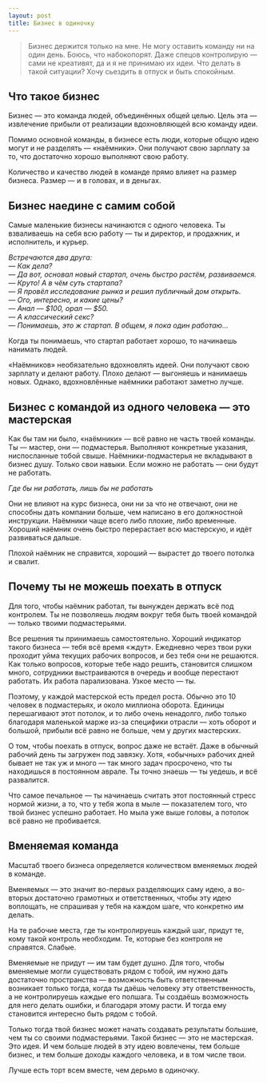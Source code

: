 ```yaml
---
layout: post
title: Бизнес в одиночку
---
```


> Бизнес держится только на мне. Не могу оставить команду ни на один день. Боюсь, что набокопорят.  Даже спецов контролирую — сами не креативят, да и я не принимаю их идеи. Что делать в такой ситуации? Хочу сьездить в отпуск и быть спокойным.

## Что такое бизнес

Бизнес — это команда людей, объединённых общей целью. Цель эта — извлечение прибыли от реализации вдохновляющей всю команду идеи.

Помимо основной команды, в бизнесе есть люди, которые общую идею могут и не разделять — «наёмники». Они получают свою зарплату за то, что достаточно хорошо выполняют свою работу.

Количество и качество людей в команде прямо влияет на размер бизнеса. Размер — и в головах, и в деньгах.

## Бизнес наедине с самим собой

Самые маленькие бизнесы начинаются с одного человека. Ты взваливаешь на себя всю работу — ты и директор, и продажник, и исполнитель, и курьер.

_Встречаются два друга:_  
_— Как дела?_  
_— Да вот, основал новый стартап, очень быстро растём, развиваемся._  
_— Круто! А в чём суть стартапа?_  
_— Я провёл исследование рынка и решил публичный дом открыть._  
_— Ого, интересно, и какие цены?_  
_— Анал — $100, орал — $50._  
_— А классический секс?_  
_— Понимаешь, это ж стартап. В общем, я пока один работаю…_

Когда ты понимаешь, что стартап работает хорошо, то начинаешь нанимать людей.

«Наёмников» необязательно вдохновлять идеей. Они получают свою зарплату и делают работу. Плохо делают — выгоняешь и нанимаешь новых. Однако, вдохновлённые наёмники работают заметно лучше.

## Бизнес с командой из одного человека — это мастерская

Как бы там ни было, «наёмники» — всё равно не часть твоей команды. Ты — мастер, они — подмастерья. Выполняют конкретные указания, ниспосланные тобой свыше. Наёмники-подмастерья не вкладывают в бизнес душу. Только свои навыки. Если можно не работать — они будут не работать.

_Где бы ни работать, лишь бы не работать_

Они не влияют на курс бизнеса, они ни за что не отвечают, они не способны дать компании больше, чем написано в его должностной инструкции. Наёмники чаще всего либо плохие, либо временные. Хороший наёмник очень быстро перерастает всю мастерскую, и идёт развиваться дальше.

Плохой наёмник не справится, хороший — вырастет до твоего потолка и свалит.

## Почему ты не можешь поехать в отпуск

Для того, чтобы наёмник работал, ты вынужден держать всё под контролем. Ты не позволяешь людям вокруг тебя быть твоей командой — только твоими подмастерьями.

Все решения ты принимаешь самостоятельно. Хороший индикатор такого бизнеса — тебя всё время «ждут». Ежедневно через твои руки проходит уйма текущих рабочих вопросов, и без тебя они не решаются. Как только вопросов, которые тебе надо решить, становится слишком много, сотрудники выстраиваются в очередь и вообще перестают работать. Их работа парализована. Узкое место — ты.

Поэтому, у каждой мастерской есть предел роста. Обычно это 10 человек в подмастерьях, и около миллиона оборота. Единицы перешагивают этот потолок, и то либо очень ненадолго, либо только благодаря маленькой марже из-за специфики отрасли — хоть оборот и большой, прибыли всё равно не больше, чем у других мастерских.

О том, чтобы поехать в отпуск, вопрос даже не встаёт. Даже в обычный рабочий день ты загружен под завязку. Хотя, «обычных» рабочих дней бывает не так уж и много — так много задач просрочено, что ты находишься в постоянном аврале. Ты точно знаешь — ты уедешь, и всё развалится.

Что самое печальное — ты начинаешь считать этот постоянный стресс нормой жизни, а то, что у тебя жопа в мыле — показателем того, что твой бизнес успешно работает. Но мыла уже выше головы, а потолок всё равно не пробивается.

## Вменяемая команда

Масштаб твоего бизнеса определяется количеством вменяемых людей в команде.

Вменяемых — это значит во-первых разделяющих саму идею, а во-вторых достаточно грамотных и ответственных, чтобы эту идею воплощать, не спрашивая у тебя на каждом шаге, что конкретно им делать.

На те рабочие места, где ты контролируешь каждый шаг, придут те, кому такой контроль необходим. Те, которые без контроля не справятся. Слабые.

Вменяемые не придут — им там будет душно. Для того, чтобы вменяемые могли существовать рядом с тобой, им нужно дать достаточно пространства — возможность быть ответственным возникает только тогда, когда ты даёшь человеку эту ответственность, а не контролируешь каждые его полшага. Ты создаёшь возможность для него делать ошибки, и благодаря этому расти. И тогда ему становится интересно быть рядом с тобой.

Только тогда твой бизнес может начать создавать результаты большие, чем ты со своими подмастерьями. Такой бизнес — это не мастерская. Это идея. И чем больше людей в эту идею вовлечены, тем больше бизнес, и тем больше доходы каждого человека, и в том числе твои.

Лучше есть торт всем вместе, чем дерьмо в одиночку.